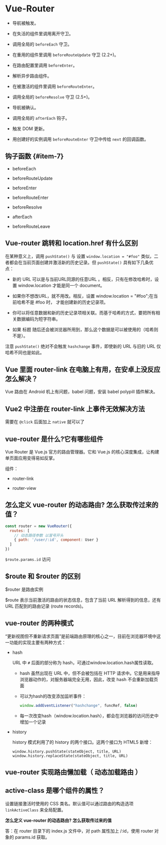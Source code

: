 # Vue-Router

* 导航被触发。

* 在失活的组件里调用离开守卫。

* 调用全局的 `beforeEach` 守卫。

* 在重用的组件里调用 `beforeRouteUpdate` 守卫 \(2.2+\)。

* 在路由配置里调用 `beforeEnter`。

* 解析异步路由组件。

* 在被激活的组件里调用 `beforeRouteEnter`。

* 调用全局的 `beforeResolve` 守卫 \(2.5+\)。

* 导航被确认。

* 调用全局的 `afterEach` 钩子。

* 触发 DOM 更新。

* 用创建好的实例调用 `beforeRouteEnter` 守卫中传给 `next` 的回调函数。

## 钩子函数 {#item-7}

* beforeEach

* beforeRouteUpdate

* beforeEnter

* beforeRouteEnter

* beforeResolve

* afterEach

* beforeRouteLeave

## Vue-router 跳转和 location.href 有什么区别

在某种意义上，调用 `pushState()` 与 设置 `window.location = "#foo"` 类似，二者都会在当前页面创建并激活新的历史记录。但 `pushState()` 具有如下几条优点：

* 新的 URL 可以是与当前URL同源的任意URL 。相反，只有在修改哈希时，设置 window.location 才能是同一个 document。

* 如果你不想改URL，就不用改。相反，设置 window.location = "#foo";在当前哈希不是 #foo 时， 才能创建新的历史记录项。

* 你可以将任意数据和新的历史记录项相关联。而基于哈希的方式，要把所有相关数据编码为短字符串。 

* 如果 标题 随后还会被浏览器所用到，那么这个数据是可以被使用的（哈希则不是）。

注意 `pushState()` 绝对不会触发 `hashchange` 事件，即使新的 URL 与旧的 URL 仅哈希不同也是如此。

## Vue 里面 router-link 在电脑上有用，在安卓上没反应怎么解决？

Vue 路由在 Android 机上有问题，babel 问题，安装 babel polypill 插件解决。

## Vue2 中注册在 router-link 上事件无效解决方法

需要在 `@click` 后面加上 `native` 就可以了

## vue-router 是什么?它有哪些组件

Vue Router 是 Vue.js 官方的路由管理器。它和 Vue.js 的核心深度集成，让构建单页面应用变得易如反掌。

组件：

* router-link

* router-view

## 怎么定义 vue-router 的动态路由? 怎么获取传过来的值？

```js
const router = new VueRouter({
  routes: [
    // 动态路径参数 以冒号开头
    { path: '/user/:id', component: User }
  ]
})

```

`$route.params.id` 访问

## $route 和 $router 的区别

$router 是路由实例

$route 表示当前激活的路由的状态信息，包含了当前 URL 解析得到的信息，还有 URL 匹配到的路由记录 (route records)。

## vue-router 的两种模式

“更新视图但不重新请求页面”是前端路由原理的核心之一，目前在浏览器环境中这一功能的实现主要有两种方式：

* hash

  URL 中 `#` 后面的部分称为 hash，可通过window.location.hash属性读取。

  * hash 虽然出现在 URL 中，但不会被包括在 HTTP 请求中。它是用来指导浏览器动作的，对服务器端完全无用，因此，改变 hash 不会重新加载页面

  * 可以为hash的改变添加监听事件：

    ```js
    window.addEventListener("hashchange", funcRef, false)
    ```

  * 每一次改变hash（window.location.hash），都会在浏览器的访问历史中增加一个记录

* history

  history 模式利用了的 history 的两个接口。这两个接口为 HTML5 新增：

  ```
  window.history.pushState(stateObject, title, URL)
  window.history.replaceState(stateObject, title, URL)
  ```




## vue-router 实现路由懒加载（ 动态加载路由 ）

## active-class 是哪个组件的属性？

设置链接激活时使用的 CSS 类名。默认值可以通过路由的构造选项 `linkActiveClass` 来全局配置。

**怎么定义 vue-router 的动态路由? 怎么获取传过来的值**

答：在 router 目录下的 index.js 文件中，对 path 属性加上 /:id，使用 router 对象的 params.id 获取。

